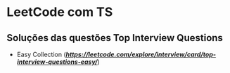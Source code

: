 # LeetCode com TS

## **Soluções das questões Top Interview Questions**

- Easy Collection (***https://leetcode.com/explore/interview/card/top-interview-questions-easy/***)

